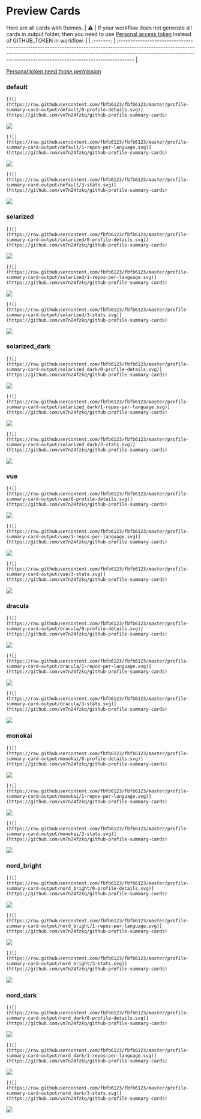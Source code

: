 
# Preview Cards

Here are all cards with themes.
| :warning: | If your workflow does not generate all cards in output folder, then you need to use [Personal access token](https://docs.github.com/en/actions/configuring-and-managing-workflows/creating-and-storing-encrypted-secrets) instead of GITHUB_TOKEN in workflow. |
| :-------: | :------------------------------------------------------------------------------------------------------------------------------------------------------------------------------------------------------------------------------------------------ |

[Personal token need those permission](https://github.com/vn7n24fzkq/github-profile-summary-cards/wiki/Personal-access-token-permissions)


### default


```
[![](https://raw.githubusercontent.com/fbfb6123/fbfb6123/master/profile-summary-card-output/default/0-profile-details.svg)](https://github.com/vn7n24fzkq/github-profile-summary-cards)
```
![](https://raw.githubusercontent.com/fbfb6123/fbfb6123/master/profile-summary-card-output/default/0-profile-details.svg)


```
[![](https://raw.githubusercontent.com/fbfb6123/fbfb6123/master/profile-summary-card-output/default/1-repos-per-language.svg)](https://github.com/vn7n24fzkq/github-profile-summary-cards)
```
![](https://raw.githubusercontent.com/fbfb6123/fbfb6123/master/profile-summary-card-output/default/1-repos-per-language.svg)


```
[![](https://raw.githubusercontent.com/fbfb6123/fbfb6123/master/profile-summary-card-output/default/3-stats.svg)](https://github.com/vn7n24fzkq/github-profile-summary-cards)
```
![](https://raw.githubusercontent.com/fbfb6123/fbfb6123/master/profile-summary-card-output/default/3-stats.svg)


### solarized


```
[![](https://raw.githubusercontent.com/fbfb6123/fbfb6123/master/profile-summary-card-output/solarized/0-profile-details.svg)](https://github.com/vn7n24fzkq/github-profile-summary-cards)
```
![](https://raw.githubusercontent.com/fbfb6123/fbfb6123/master/profile-summary-card-output/solarized/0-profile-details.svg)


```
[![](https://raw.githubusercontent.com/fbfb6123/fbfb6123/master/profile-summary-card-output/solarized/1-repos-per-language.svg)](https://github.com/vn7n24fzkq/github-profile-summary-cards)
```
![](https://raw.githubusercontent.com/fbfb6123/fbfb6123/master/profile-summary-card-output/solarized/1-repos-per-language.svg)


```
[![](https://raw.githubusercontent.com/fbfb6123/fbfb6123/master/profile-summary-card-output/solarized/3-stats.svg)](https://github.com/vn7n24fzkq/github-profile-summary-cards)
```
![](https://raw.githubusercontent.com/fbfb6123/fbfb6123/master/profile-summary-card-output/solarized/3-stats.svg)


### solarized_dark


```
[![](https://raw.githubusercontent.com/fbfb6123/fbfb6123/master/profile-summary-card-output/solarized_dark/0-profile-details.svg)](https://github.com/vn7n24fzkq/github-profile-summary-cards)
```
![](https://raw.githubusercontent.com/fbfb6123/fbfb6123/master/profile-summary-card-output/solarized_dark/0-profile-details.svg)


```
[![](https://raw.githubusercontent.com/fbfb6123/fbfb6123/master/profile-summary-card-output/solarized_dark/1-repos-per-language.svg)](https://github.com/vn7n24fzkq/github-profile-summary-cards)
```
![](https://raw.githubusercontent.com/fbfb6123/fbfb6123/master/profile-summary-card-output/solarized_dark/1-repos-per-language.svg)


```
[![](https://raw.githubusercontent.com/fbfb6123/fbfb6123/master/profile-summary-card-output/solarized_dark/3-stats.svg)](https://github.com/vn7n24fzkq/github-profile-summary-cards)
```
![](https://raw.githubusercontent.com/fbfb6123/fbfb6123/master/profile-summary-card-output/solarized_dark/3-stats.svg)


### vue


```
[![](https://raw.githubusercontent.com/fbfb6123/fbfb6123/master/profile-summary-card-output/vue/0-profile-details.svg)](https://github.com/vn7n24fzkq/github-profile-summary-cards)
```
![](https://raw.githubusercontent.com/fbfb6123/fbfb6123/master/profile-summary-card-output/vue/0-profile-details.svg)


```
[![](https://raw.githubusercontent.com/fbfb6123/fbfb6123/master/profile-summary-card-output/vue/1-repos-per-language.svg)](https://github.com/vn7n24fzkq/github-profile-summary-cards)
```
![](https://raw.githubusercontent.com/fbfb6123/fbfb6123/master/profile-summary-card-output/vue/1-repos-per-language.svg)


```
[![](https://raw.githubusercontent.com/fbfb6123/fbfb6123/master/profile-summary-card-output/vue/3-stats.svg)](https://github.com/vn7n24fzkq/github-profile-summary-cards)
```
![](https://raw.githubusercontent.com/fbfb6123/fbfb6123/master/profile-summary-card-output/vue/3-stats.svg)


### dracula


```
[![](https://raw.githubusercontent.com/fbfb6123/fbfb6123/master/profile-summary-card-output/dracula/0-profile-details.svg)](https://github.com/vn7n24fzkq/github-profile-summary-cards)
```
![](https://raw.githubusercontent.com/fbfb6123/fbfb6123/master/profile-summary-card-output/dracula/0-profile-details.svg)


```
[![](https://raw.githubusercontent.com/fbfb6123/fbfb6123/master/profile-summary-card-output/dracula/1-repos-per-language.svg)](https://github.com/vn7n24fzkq/github-profile-summary-cards)
```
![](https://raw.githubusercontent.com/fbfb6123/fbfb6123/master/profile-summary-card-output/dracula/1-repos-per-language.svg)


```
[![](https://raw.githubusercontent.com/fbfb6123/fbfb6123/master/profile-summary-card-output/dracula/3-stats.svg)](https://github.com/vn7n24fzkq/github-profile-summary-cards)
```
![](https://raw.githubusercontent.com/fbfb6123/fbfb6123/master/profile-summary-card-output/dracula/3-stats.svg)


### monokai


```
[![](https://raw.githubusercontent.com/fbfb6123/fbfb6123/master/profile-summary-card-output/monokai/0-profile-details.svg)](https://github.com/vn7n24fzkq/github-profile-summary-cards)
```
![](https://raw.githubusercontent.com/fbfb6123/fbfb6123/master/profile-summary-card-output/monokai/0-profile-details.svg)


```
[![](https://raw.githubusercontent.com/fbfb6123/fbfb6123/master/profile-summary-card-output/monokai/1-repos-per-language.svg)](https://github.com/vn7n24fzkq/github-profile-summary-cards)
```
![](https://raw.githubusercontent.com/fbfb6123/fbfb6123/master/profile-summary-card-output/monokai/1-repos-per-language.svg)


```
[![](https://raw.githubusercontent.com/fbfb6123/fbfb6123/master/profile-summary-card-output/monokai/3-stats.svg)](https://github.com/vn7n24fzkq/github-profile-summary-cards)
```
![](https://raw.githubusercontent.com/fbfb6123/fbfb6123/master/profile-summary-card-output/monokai/3-stats.svg)


### nord_bright


```
[![](https://raw.githubusercontent.com/fbfb6123/fbfb6123/master/profile-summary-card-output/nord_bright/0-profile-details.svg)](https://github.com/vn7n24fzkq/github-profile-summary-cards)
```
![](https://raw.githubusercontent.com/fbfb6123/fbfb6123/master/profile-summary-card-output/nord_bright/0-profile-details.svg)


```
[![](https://raw.githubusercontent.com/fbfb6123/fbfb6123/master/profile-summary-card-output/nord_bright/1-repos-per-language.svg)](https://github.com/vn7n24fzkq/github-profile-summary-cards)
```
![](https://raw.githubusercontent.com/fbfb6123/fbfb6123/master/profile-summary-card-output/nord_bright/1-repos-per-language.svg)


```
[![](https://raw.githubusercontent.com/fbfb6123/fbfb6123/master/profile-summary-card-output/nord_bright/3-stats.svg)](https://github.com/vn7n24fzkq/github-profile-summary-cards)
```
![](https://raw.githubusercontent.com/fbfb6123/fbfb6123/master/profile-summary-card-output/nord_bright/3-stats.svg)


### nord_dark


```
[![](https://raw.githubusercontent.com/fbfb6123/fbfb6123/master/profile-summary-card-output/nord_dark/0-profile-details.svg)](https://github.com/vn7n24fzkq/github-profile-summary-cards)
```
![](https://raw.githubusercontent.com/fbfb6123/fbfb6123/master/profile-summary-card-output/nord_dark/0-profile-details.svg)


```
[![](https://raw.githubusercontent.com/fbfb6123/fbfb6123/master/profile-summary-card-output/nord_dark/1-repos-per-language.svg)](https://github.com/vn7n24fzkq/github-profile-summary-cards)
```
![](https://raw.githubusercontent.com/fbfb6123/fbfb6123/master/profile-summary-card-output/nord_dark/1-repos-per-language.svg)


```
[![](https://raw.githubusercontent.com/fbfb6123/fbfb6123/master/profile-summary-card-output/nord_dark/3-stats.svg)](https://github.com/vn7n24fzkq/github-profile-summary-cards)
```
![](https://raw.githubusercontent.com/fbfb6123/fbfb6123/master/profile-summary-card-output/nord_dark/3-stats.svg)

